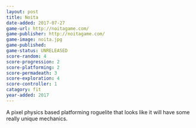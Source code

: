 ```yaml
---
layout: post
title: Noita
date-added: 2017-07-27
game-url: http://noitagame.com/
game-publisher: http://noitagame.com/
game-image: noita.jpg
game-published:
game-status: UNRELEASED
score-random: 4
score-progression: 2
score-platforming: 2
score-permadeath: 3
score-exploration: 4
score-controller: 1
catagory: fit
year-added: 2017
---
```


A pixel physics based platforming roguelite that looks like it will have some really unique mechanics.
